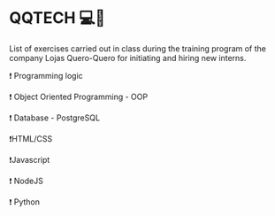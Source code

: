 # QQTECH 💻🚧

List of exercises carried out in class during the training program of the company Lojas Quero-Quero for initiating and hiring new interns.

❗ Programming logic

❗ Object Oriented Programming - OOP

❗ Database - PostgreSQL

❗HTML/CSS

❗Javascript

❗ NodeJS

❗ Python
